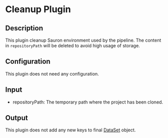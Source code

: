 # Cleanup Plugin

## Description

This plugin cleanup Sauron environment used by the pipeline.
The content in `repositoryPath` will be deleted to avoid high usage of storage.

## Configuration

This plugin does not need any configuration.

## Input

- repositoryPath: The temporary path where the project has been cloned.

## Output

This plugin does not add any new keys to final
[DataSet](https://github.com/freenowtech/sauron/blob/main/core/src/main/java/com/freenow/sauron/model/DataSet.java)
object.